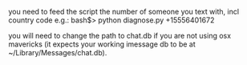 you need to feed the script the number of someone you text with, incl country code e.g.:
bash$> python diagnose.py +15556401672

you will need to change the path to chat.db if you are not using osx mavericks
 (it expects your working imessage db to be at ~/Library/Messages/chat.db).

